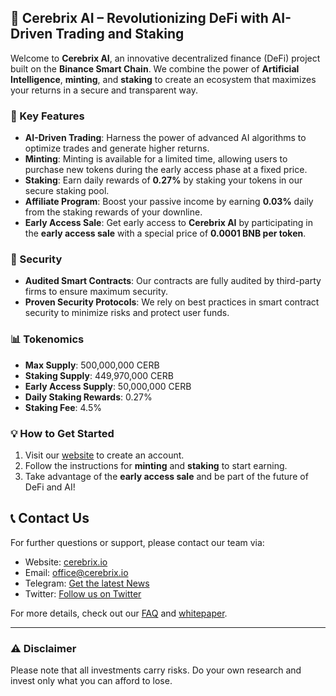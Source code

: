 ## 🧠 Cerebrix AI – Revolutionizing DeFi with AI-Driven Trading and Staking

Welcome to **Cerebrix AI**, an innovative decentralized finance (DeFi) project built on the **Binance Smart Chain**. We combine the power of **Artificial Intelligence**, **minting**, and **staking** to create an ecosystem that maximizes your returns in a secure and transparent way.

### 🚀 Key Features

- **AI-Driven Trading**: Harness the power of advanced AI algorithms to optimize trades and generate higher returns.
- **Minting**: Minting is available for a limited time, allowing users to purchase new tokens during the early access phase at a fixed price.
- **Staking**: Earn daily rewards of **0.27%** by staking your tokens in our secure staking pool.
- **Affiliate Program**: Boost your passive income by earning **0.03%** daily from the staking rewards of your downline.
- **Early Access Sale**: Get early access to **Cerebrix AI** by participating in the **early access sale** with a special price of **0.0001 BNB per token**.

### 🔐 Security

- **Audited Smart Contracts**: Our contracts are fully audited by third-party firms to ensure maximum security.
- **Proven Security Protocols**: We rely on best practices in smart contract security to minimize risks and protect user funds.

### 📊 Tokenomics

- **Max Supply**: 500,000,000 CERB
- **Staking Supply**: 449,970,000 CERB
- **Early Access Supply**: 50,000,000 CERB
- **Daily Staking Rewards**: 0.27%
- **Staking Fee**: 4.5%

### 💡 How to Get Started

1. Visit our [website](https://cerebrix.io) to create an account.
2. Follow the instructions for **minting** and **staking** to start earning.
3. Take advantage of the **early access sale** and be part of the future of DeFi and AI!

## 📞 Contact Us

For further questions or support, please contact our team via:
- Website: [cerebrix.io](https://cerebrix.io)
- Email: office@cerebrix.io
- Telegram: [Get the latest News](https://t.me/CerebrixAI)
- Twitter: [Follow us on Twitter](https://twitter.com/cerebrixai)

For more details, check out our [FAQ](https://github.com/cerebrixai/faq) and [whitepaper](https://cerebrix.io/whitepaper).

---

### ⚠️ Disclaimer

Please note that all investments carry risks. Do your own research and invest only what you can afford to lose.
